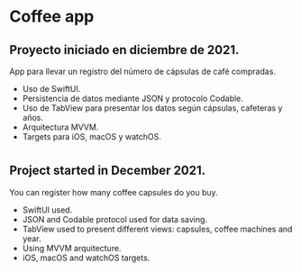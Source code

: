 # Coffee app

## Proyecto iniciado en diciembre de 2021.

App para llevar un registro del número de cápsulas de café compradas.

* Uso de SwiftUI.
* Persistencia de datos mediante JSON y protocolo Codable.
* Uso de TabView para presentar los datos según cápsulas, cafeteras y años.
* Arquitectura MVVM.
* Targets para iOS, macOS y watchOS.

#

## Project started in December 2021.

You can register how many coffee capsules do you buy.

* SwiftUI used.
* JSON and Codable protocol used for data saving.
* TabView used to present different views: capsules, coffee machines and year.
* Using MVVM arquitecture.
* iOS, macOS and watchOS targets.
